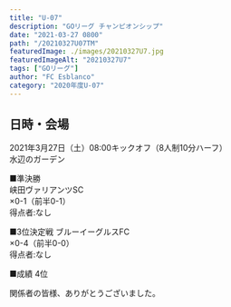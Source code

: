 ```yaml
---
title: "U-07"
description: "GOリーグ チャンピオンシップ"
date: "2021-03-27 0800"
path: "/20210327U07TM"
featuredImage: ./images/20210327U7.jpg
featuredImageAlt: "20210327U7"
tags: ["GOリーグ"]
author: "FC Esblanco"
category: "2020年度U-07"
---
```


## 日時・会場

2021年3月27日（土）08:00キックオフ（8人制10分ハーフ）<br>
水辺のガーデン

■準決勝  
峡田ヴァリアンツSC  
×0-1（前半0-1）<br>
得点者:なし

■3位決定戦
ブルーイーグルスFC  
×0-4（前半0-0）<br>
得点者:なし

■成績
4位


関係者の皆様、ありがとうございました。
